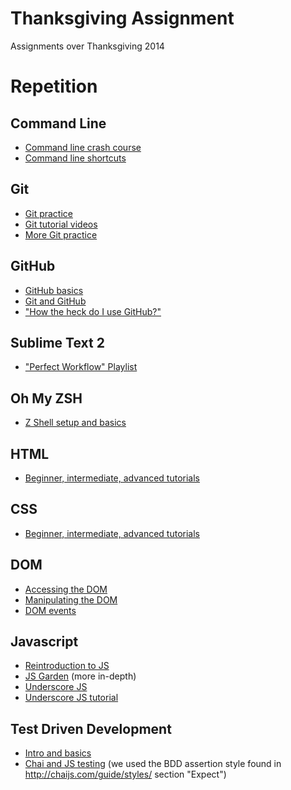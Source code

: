 # Thanksgiving Assignment
Assignments over Thanksgiving 2014

# Repetition
## Command Line
- [Command line crash course](http://cli.learncodethehardway.org/book/ex1.html)
- [Command line shortcuts](https://www.shortcutfoo.com/app/dojos/command-line)

## Git
- [Git practice](https://try.github.io/levels/1/challenges/1)
- [Git tutorial videos](https://www.codeschool.com/courses/git-real)
- [More Git practice](https://github.com/grayghostvisuals/Practice-Git)

## GitHub
- [GitHub basics](https://guides.github.com/)
- [Git and GitHub](http://readwrite.com/2013/09/30/understanding-github-a-journey-for-beginners-part-1)
- ["How the heck do I use GitHub?"](http://lifehacker.com/5983680/how-the-heck-do-i-use-github)

## Sublime Text 2
- ["Perfect Workflow" Playlist](https://www.youtube.com/watch?v=sIo7ldkyqb8&index=32&list=PLuwqxbvf3olpLsnFvo06gbrkcEB5o7K0g)

## Oh My ZSH
- [Z Shell setup and basics](http://railscasts.com/episodes/308-oh-my-zsh)

## HTML
- [Beginner, intermediate, advanced tutorials](http://htmldog.com/guides/html/)

## CSS
- [Beginner, intermediate, advanced tutorials](http://htmldog.com/guides/css/)

## DOM
- [Accessing the DOM](https://dom-tutorials.appspot.com/static/1.html)
- [Manipulating the DOM](https://dom-tutorials.appspot.com/static/2.html)
- [DOM events](https://dom-tutorials.appspot.com/static/3.html)

## Javascript
- [Reintroduction to JS](https://developer.mozilla.org/en-US/docs/Web/JavaScript/A_re-introduction_to_JavaScript)
- [JS Garden](http://bonsaiden.github.io/JavaScript-Garden/#intro) (more in-depth)
- [Underscore JS](http://underscorejs.org/)
- [Underscore JS tutorial](http://code.tutsplus.com/tutorials/getting-cozy-with-underscorejs--net-24581)

## Test Driven Development
- [Intro and basics](http://c2.com/cgi/wiki?TestDrivenDevelopment)
- [Chai and JS testing](http://chaijs.com/guide/) (we used the BDD assertion style found in http://chaijs.com/guide/styles/ section "Expect")
